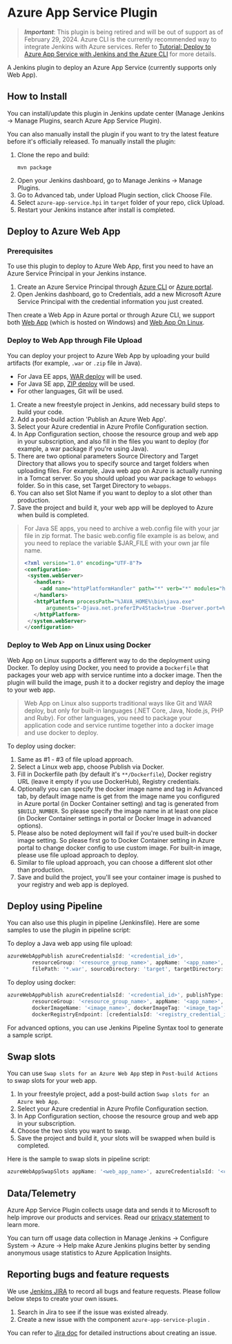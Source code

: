 # Azure App Service Plugin

> ***Important***: This plugin is being retired and will be out of support as of February 29, 2024. Azure CLI is the currently recommended way to integrate Jenkins with Azure services. Refer to [Tutorial: Deploy to Azure App Service with Jenkins and the Azure CLI](https://docs.microsoft.com/en-us/azure/developer/jenkins/deploy-to-azure-app-service-using-azure-cli) for more details.

A Jenkins plugin to deploy an Azure App Service (currently supports only Web App).

## How to Install

You can install/update this plugin in Jenkins update center (Manage Jenkins -> Manage Plugins, search Azure App Service Plugin).

You can also manually install the plugin if you want to try the latest feature before it's officially released.
To manually install the plugin:

1. Clone the repo and build:
   ```
   mvn package
   ```
2. Open your Jenkins dashboard, go to Manage Jenkins -> Manage Plugins.
3. Go to Advanced tab, under Upload Plugin section, click Choose File.
4. Select `azure-app-service.hpi` in `target` folder of your repo, click Upload.
5. Restart your Jenkins instance after install is completed.

## Deploy to Azure Web App

### Prerequisites

To use this plugin to deploy to Azure Web App, first you need to have an Azure Service Principal in your Jenkins instance.

1. Create an Azure Service Principal through [Azure CLI](https://docs.microsoft.com/en-us/cli/azure/create-an-azure-service-principal-azure-cli?toc=%2fazure%2fazure-resource-manager%2ftoc.json) or [Azure portal](https://docs.microsoft.com/en-us/azure/azure-resource-manager/resource-group-create-service-principal-portal).
2. Open Jenkins dashboard, go to Credentials, add a new Microsoft Azure Service Principal with the credential information you just created.

Then create a Web App in Azure portal or through Azure CLI, we support both [Web App](https://azuremarketplace.microsoft.com/en-us/marketplace/apps/Microsoft.WebSite?tab=Overview) (which is hosted on Windows) and [Web App On Linux](https://azuremarketplace.microsoft.com/en-us/marketplace/apps/Microsoft.AppSvcLinux?tab=Overview).

### Deploy to Web App through File Upload

You can deploy your project to Azure Web App by uploading your build artifacts (for example, `.war` or `.zip` file in Java).
- For Java EE apps, [WAR deploy](https://docs.microsoft.com/en-us/azure/app-service/app-service-deploy-zip#deploy-war-file) will be used.
- For Java SE app, [ZIP deploy](https://docs.microsoft.com/en-us/azure/app-service/app-service-deploy-zip#deploy-zip-file) will be used.
- For other languages, Git will be used.

1. Create a new freestyle project in Jenkins, add necessary build steps to build your code.
2. Add a post-build action 'Publish an Azure Web App'.
3. Select your Azure credential in Azure Profile Configuration section.
4. In App Configuration section, choose the resource group and web app in your subscription, and also fill in the files you want to deploy (for example, a war package if you're using Java).
5. There are two optional parameters Source Directory and Target Directory that allows you to specify source and target folders when uploading files. For example, Java web app on Azure is actually running in a Tomcat server. So you should upload you war package to `webapps` folder. So in this case, set Target Directory to `webapps`.
6. You can also set Slot Name if you want to deploy to a slot other than production.
7. Save the project and build it, your web app will be deployed to Azure when build is completed.

> For Java SE apps, you need to archive a web.config file with your jar file in zip format. The basic web.config file example is as below, and you need to replace the variable $JAR_FILE with your own jar file name.
> ```xml
> <?xml version="1.0" encoding="UTF-8"?>
><configuration>
>  <system.webServer>
>    <handlers>
>      <add name="httpPlatformHandler" path="*" verb="*" modules="httpPlatformHandler" resourceType="Unspecified" />
>    </handlers>
>    <httpPlatform processPath="%JAVA_HOME%\bin\java.exe"
>        arguments="-Djava.net.preferIPv4Stack=true -Dserver.port=%HTTP_PLATFORM_PORT% -jar &quot;%HOME%\site\wwwroot\${JAR_FILE}&quot;">
>    </httpPlatform>
>  </system.webServer>
></configuration>
> ```

### Deploy to Web App on Linux using Docker

Web App on Linux supports a different way to do the deployment using Docker. To deploy using Docker, you need to provide a `Dockerfile` that packages your web app with service runtime into a docker image. Then the plugin will build the image, push it to a docker registry and deploy the image to your web app.

> Web App on Linux also supports traditional ways like Git and WAR deploy, but only for built-in languages (.NET Core, Java, Node.js, PHP and Ruby). For other languages, you need to package your application code and service runtime together into a docker image and use docker to deploy.

To deploy using docker:

1. Same as #1 - #3 of file upload approach.
2. Select a Linux web app, choose Publish via Docker.
3. Fill in Dockerfile path (by default it's `**/Dockerfile`), Docker registry URL (leave it empty if you use DockerHub), Registry credentials.
4. Optionally you can specify the docker image name and tag in Advanced tab, by default image name is get from the image name you configured in Azure portal (in Docker Container setting) and tag is generated from `$BUILD_NUMBER`. So please specify the image name in at least one place (in Docker Container settings in portal or Docker Image in advanced options).
5. Please also be noted deployment will fail if you're used built-in docker image setting. So please first go to Docker Container setting in Azure portal to change docker config to use custom image. For built-in image, please use file upload approach to deploy.
6. Similar to file upload approach, you can choose a different slot other than production.
7. Save and build the project, you'll see your container image is pushed to your registry and web app is deployed.

## Deploy using Pipeline

You can also use this plugin in pipeline (Jenkinsfile). Here are some samples to use the plugin in pipeline script:

To deploy a Java web app using file upload:

```groovy
azureWebAppPublish azureCredentialsId: '<credential_id>',
        resourceGroup: '<resource_group_name>', appName: '<app_name>',
        filePath: '*.war', sourceDirectory: 'target', targetDirectory: 'webapps'
```

To deploy using docker:

```groovy
azureWebAppPublish azureCredentialsId: '<credential_id>', publishType: 'docker',
        resourceGroup: '<resource_group_name>', appName: '<app_name>',
        dockerImageName: '<image_name>', dockerImageTag: '<image_tag>',
        dockerRegistryEndpoint: [credentialsId: '<registry_credential_id>', url: "<registry_url>"]
```

For advanced options, you can use Jenkins Pipeline Syntax tool to generate a sample script.

## Swap slots

You can use `Swap slots for an Azure Web App` step in `Post-build Actions` to swap slots for your web app.

1. In your freestyle project, add a post-build action `Swap slots for an Azure Web App`.
2. Select your Azure credential in Azure Profile Configuration section.
3. In App Configuration section, choose the resource group and web app in your subscription.
4. Choose the two slots you want to swap.
5. Save the project and build it, your slots will be swapped when build is completed.

Here is the sample to swap slots in pipeline script:

```groovy
azureWebAppSwapSlots appName: '<web_app_name>', azureCredentialsId: '<credential_id>', resourceGroup: '<resource_group_name>', sourceSlotName: '<source_slot_name>', targetSlotName: '<target_slot_name>'
```

## Data/Telemetry

Azure App Service Plugin collects usage data and sends it to Microsoft to help improve our products and services. Read our [privacy statement](http://go.microsoft.com/fwlink/?LinkId=521839) to learn more.

You can turn off usage data collection in Manage Jenkins -> Configure System -> Azure -> Help make Azure Jenkins plugins better by sending anonymous usage statistics to Azure Application Insights.

## Reporting bugs and feature requests

We use [Jenkins JIRA](https://issues.jenkins-ci.org/) to record all bugs and feature requests. Please follow below steps to create your own issues.

1. Search in Jira to see if the issue was existed already.
2. Create a new issue with the component `azure-app-service-plugin` .

You can refer to [Jira doc](https://confluence.atlassian.com/jiracoreserver/creating-issues-and-sub-tasks-939937904.html#Creatingissuesandsub-tasks-Creatinganissue) for detailed instructions about creating an issue.